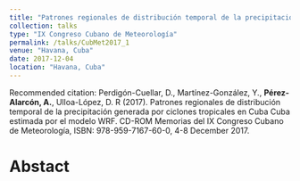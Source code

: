```yaml
---
title: "Patrones regionales de distribución temporal de la precipitación generada por ciclones tropicales en Cuba Cuba estimada por el modelo WRF."
collection: talks
type: "IX Congreso Cubano de Meteorología"
permalink: /talks/CubMet2017_1
venue: "Havana, Cuba"
date: 2017-12-04
location: "Havana, Cuba"
---
```


Recommended citation: Perdigón-Cuellar, D., Martínez-González, Y., <b>Pérez-Alarcón, A.</b>, Ulloa-López, D. R (2017). Patrones regionales de distribución temporal de la precipitación generada por ciclones tropicales en Cuba Cuba estimada por el modelo WRF. CD-ROM Memorias del IX Congreso Cubano de
Meteorología, ISBN: 978-959-7167-60-0, 4-8 December 2017.


# Abstact

